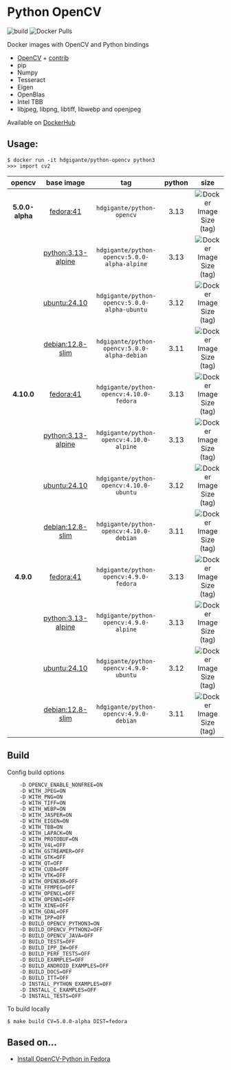 # Python OpenCV

![build](https://github.com/gigante/python-opencv/actions/workflows/build.yml/badge.svg)
![Docker Pulls](https://img.shields.io/docker/pulls/hdgigante/python-opencv?style=flat-square)

Docker images with OpenCV and Python bindings

- [OpenCV](https://github.com/opencv/opencv) + [contrib](https://github.com/opencv/opencv_contrib)
- pip
- Numpy
- Tesseract
- Eigen
- OpenBlas
- Intel TBB
- libjpeg, libpng, libtiff, libwebp and openjpeg

Available on [DockerHub](https://hub.docker.com/r/hdgigante/python-opencv)

## Usage:

```
$ docker run -it hdgigante/python-opencv python3
>>> import cv2
```

| opencv | base image | tag | python | size |
|:---------:|:------:|:-----:|:-----:|:-----:|
| **5.0.0-alpha** | [fedora:41](https://hub.docker.com/_/fedora) | `hdgigante/python-opencv` | 3.13 | ![Docker Image Size (tag)](https://img.shields.io/docker/image-size/hdgigante/python-opencv/5.0.0-alpha-fedora?label=%20&logo=docker&logoColor=white&style=flat-square) |
| | [python:3.13-alpine](https://hub.docker.com/_/python) | `hdgigante/python-opencv:5.0.0-alpha-alpine` | 3.13 | ![Docker Image Size (tag)](https://img.shields.io/docker/image-size/hdgigante/python-opencv/5.0.0-alpha-alpine?label=%20&logo=docker&logoColor=white&style=flat-square) |
| | [ubuntu:24.10](https://hub.docker.com/_/ubuntu) | `hdgigante/python-opencv:5.0.0-alpha-ubuntu` | 3.12 | ![Docker Image Size (tag)](https://img.shields.io/docker/image-size/hdgigante/python-opencv/5.0.0-alpha-ubuntu?label=%20&logo=docker&logoColor=white&style=flat-square) |
| | [debian:12.8-slim](https://hub.docker.com/_/debian) | `hdgigante/python-opencv:5.0.0-alpha-debian` | 3.11 | ![Docker Image Size (tag)](https://img.shields.io/docker/image-size/hdgigante/python-opencv/5.0.0-alpha-debian?label=%20&logo=docker&logoColor=white&style=flat-square) |
| **4.10.0** | [fedora:41](https://hub.docker.com/_/fedora) | `hdgigante/python-opencv:4.10.0-fedora` | 3.13 | ![Docker Image Size (tag)](https://img.shields.io/docker/image-size/hdgigante/python-opencv/4.10.0-fedora?label=%20&logo=docker&logoColor=white&style=flat-square) |
| | [python:3.13-alpine](https://hub.docker.com/_/python) | `hdgigante/python-opencv:4.10.0-alpine` | 3.13 | ![Docker Image Size (tag)](https://img.shields.io/docker/image-size/hdgigante/python-opencv/4.10.0-alpine?label=%20&logo=docker&logoColor=white&style=flat-square) |
| | [ubuntu:24.10](https://hub.docker.com/_/ubuntu) | `hdgigante/python-opencv:4.10.0-ubuntu` | 3.12 | ![Docker Image Size (tag)](https://img.shields.io/docker/image-size/hdgigante/python-opencv/4.10.0-ubuntu?label=%20&logo=docker&logoColor=white&style=flat-square) |
| | [debian:12.8-slim](https://hub.docker.com/_/debian) | `hdgigante/python-opencv:4.10.0-debian` | 3.11 | ![Docker Image Size (tag)](https://img.shields.io/docker/image-size/hdgigante/python-opencv/4.10.0-debian?label=%20&logo=docker&logoColor=white&style=flat-square) |
| **4.9.0** | [fedora:41](https://hub.docker.com/_/fedora) | `hdgigante/python-opencv:4.9.0-fedora` | 3.13 | ![Docker Image Size (tag)](https://img.shields.io/docker/image-size/hdgigante/python-opencv/4.9.0-fedora?label=%20&logo=docker&logoColor=white&style=flat-square) |
| | [python:3.13-alpine](https://hub.docker.com/_/python) | `hdgigante/python-opencv:4.9.0-alpine` | 3.13 | ![Docker Image Size (tag)](https://img.shields.io/docker/image-size/hdgigante/python-opencv/4.9.0-alpine?label=%20&logo=docker&logoColor=white&style=flat-square) |
| | [ubuntu:24.10](https://hub.docker.com/_/ubuntu) | `hdgigante/python-opencv:4.9.0-ubuntu` | 3.12 | ![Docker Image Size (tag)](https://img.shields.io/docker/image-size/hdgigante/python-opencv/4.9.0-ubuntu?label=%20&logo=docker&logoColor=white&style=flat-square) |
| | [debian:12.8-slim](https://hub.docker.com/_/debian) | `hdgigante/python-opencv:4.9.0-debian` | 3.11 | ![Docker Image Size (tag)](https://img.shields.io/docker/image-size/hdgigante/python-opencv/4.9.0-debian?label=%20&logo=docker&logoColor=white&style=flat-square) |

## Build

Config build options

```
    -D OPENCV_ENABLE_NONFREE=ON
    -D WITH_JPEG=ON
    -D WITH_PNG=ON
    -D WITH_TIFF=ON
    -D WITH_WEBP=ON
    -D WITH_JASPER=ON
    -D WITH_EIGEN=ON
    -D WITH_TBB=ON
    -D WITH_LAPACK=ON
    -D WITH_PROTOBUF=ON
    -D WITH_V4L=OFF
    -D WITH_GSTREAMER=OFF
    -D WITH_GTK=OFF
    -D WITH_QT=OFF
    -D WITH_CUDA=OFF
    -D WITH_VTK=OFF
    -D WITH_OPENEXR=OFF
    -D WITH_FFMPEG=OFF
    -D WITH_OPENCL=OFF
    -D WITH_OPENNI=OFF
    -D WITH_XINE=OFF
    -D WITH_GDAL=OFF
    -D WITH_IPP=OFF
    -D BUILD_OPENCV_PYTHON3=ON
    -D BUILD_OPENCV_PYTHON2=OFF
    -D BUILD_OPENCV_JAVA=OFF
    -D BUILD_TESTS=OFF
    -D BUILD_IPP_IW=OFF
    -D BUILD_PERF_TESTS=OFF
    -D BUILD_EXAMPLES=OFF
    -D BUILD_ANDROID_EXAMPLES=OFF
    -D BUILD_DOCS=OFF
    -D BUILD_ITT=OFF
    -D INSTALL_PYTHON_EXAMPLES=OFF
    -D INSTALL_C_EXAMPLES=OFF
    -D INSTALL_TESTS=OFF
```

To build locally

```
$ make build CV=5.0.0-alpha DIST=fedora
```

## Based on...

- [Install OpenCV-Python in Fedora](https://docs.opencv.org/4.10.0/dd/dd5/tutorial_py_setup_in_fedora.html)
